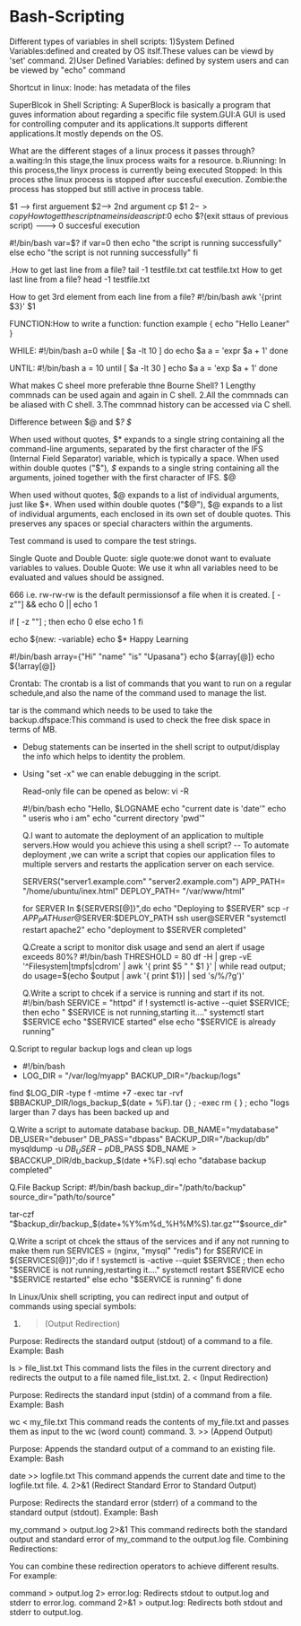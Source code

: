 # Bash-Scripting

Different types of variables in shell scripts:
1)System Defined Variables:defined and created by OS itslf.These values can be viewd by 'set' command.
2)User Defined Variables: defined by system users and can be viewed by "echo" command


Shortcut in linux: Inode: has metadata of the files 

SuperBlcok in Shell Scripting:
A SuperBlock is basically a program that guves information about regarding a specific file system.GUI:A GUI is used for controlling computer and its applications.It supports different applications.It mostly depends on the OS.

What are the different stages of a linux process it passes through?
a.waiting:In this stage,the linux process waits for a resource.
b.Riunning: In this process,the linyx process is currently being executed
Stopped: In this proces sthe linux process is stopped after succesful execution.
Zombie:the process has stopped but still active in process table.

$1 --> first arguement $2--> 2nd argument
cp $1 $2 - >  copy 
How to get the script name inside a script:$0
echo $?(exit sttaus of previous script) ---> 0 succesful execution

#!/bin/bash
var=$?
if var=0
        then
        echo "the script is running successfully"
else
        echo "the script is not running successfully"
fi

.How to get last line from a file?
tail -1 testfile.txt
cat testfile.txt
How to get last line from a file?
head -1 testfile.txt

How to get 3rd element from each line from a file?
#!/bin/bash
awk '{print $3}'  $1

FUNCTION:How to write a function:
function example {
echo "Hello Leaner"
}

WHILE:
#!/bin/bash
a=0
while [ $a -lt 10 ]
do 
   echo $a
   a = 'expr $a + 1'
done

UNTIL:
#!/bin/bash
a = 10
until [ $a -lt 30 ]
  echo $a
  a = 'exp $a + 1'
done



What makes C sheel more preferable thne Bourne Shell?
1 Lengthy commnads can be used again and again in C shell.
2.All the commnads can be aliased with C shell.
3.The commnad history can be accessed via C shell.

Difference between $@ and $*?
$*

When used without quotes, $* expands to a single string containing all the command-line arguments, separated by the first character of the IFS (Internal Field Separator) variable, which is typically a space.
When used within double quotes ("$")*, $* expands to a single string containing all the arguments, joined together with the first character of IFS.
$@

When used without quotes, $@ expands to a list of individual arguments, just like $*.
When used within double quotes ("$@"), $@ expands to a list of individual arguments, each enclosed in its own set of double quotes. This preserves any spaces or special characters within the arguments.

Test command is used to compare the test strings.

Single Quote and Double Quote: sigle quote:we donot want to evaluate variables to values.
Double Quote: We use it whn all variables need to be evaluated and values should be assigned.

666 i.e. rw-rw-rw is the default permissionsof a file when it is created.
[ -z""] && echo 0 || echo 1

if  [ -z ""] ; then
  echo 0
else
  echo 1
fi

echo ${new: -variable}
echo $* Happy Learning

#!/bin/bash
array={"Hi" "name" "is" "Upasana"}
echo ${array[@]}
echo ${!array[@]}

Crontab: The crontab is a list of commands that you want to run on a regular schedule,and also the name of the command used to manage the list.

tar is the command which needs to be used to take the backup.dfspace:This command is used to check the free disk space in terms of MB.

- Debug  statements can be inserted in the shell script to output/display the info which helps to identity the problem.
- Using "set -x" we can enable debugging in the script.

  Read-only file can be opened as below:
  vi -R <File name>

  #!/bin/bash
  echo "Hello, $LOGNAME
  echo "current date is 'date'"
  echo " useris who i am"
  echo "current directory 'pwd'"

  Q.I want to automate the deployment of an application to multiple servers.How would you achieve this using a shell script?
  -- To automate deployment ,we can write a script that copies our application files to multiple servers and restarts the application server on each service.

  SERVERS("server1.example.com" "server2.example.com")
  APP_PATH= "/home/ubuntu/inex.html"
  DEPLOY_PATH= "/var/www/html"

  for SERVER In ${SERVERS[@]}",do
  echo "Deploying to $SERVER"
  scp -r $APP_PATH user@$SERVER:$DEPLOY_PATH
  ssh user@SERVER "systemctl restart apache2"
  echo "deployment to $SERVER completed"

  Q.Create a script to monitor disk usage and send an alert if usage exceeds 80%?
  #!/bin/bash
  THRESHOLD = 80
  df -H | grep -vE '^Filesystem|tmpfs|cdrom' | awk '{ print $5 " " $1 }' | while read output; do
   usage=$(echo $output | awk '{ print $1}] | sed 's/%/?g')'

  
  Q.Write a script to chcek if a service is running and start if its not.
  #!/bin/bash
  SERVICE = "httpd"
  if ! systemctl is-active --quiet $SERVICE; then
    echo " $SERVICE is not running,starting it...."
    systemctl start $SERVICE
    echo "$SERVICE started"
  else
    echo "$SERVICE is already running"
  
Q.Script to regular backup logs and clean up logs
- #!/bin/bash
- LOG_DIR = "/var/log/myapp"
 BACKUP_DIR="/backup/logs"

find $LOG_DIR -type  f -mtime +7 -exec tar -rvf $BBACKUP_DIR/logs_backup_$(date + %F).tar {} \; -exec rm { }  \;
echo "logs larger than 7 days has been backed up and 

Q.Write a script to automate database backup.
DB_NAME="mydatabase"
DB_USER="debuser"
DB_PASS="dbpass"
BACKUP_DIR="/backup/db"
mysqldump -u $DB_USER -p$DB_PASS $DB_NAME > $BACCKUP_DIR/db_backup_$(date +%F).sql
echo "database backup completed"

Q.File Backup Script:
#!/bin/bash
backup_dir="/path/to/backup"
source_dir="path/to/source"

tar-czf "$backup_dir/backup_$(date+%Y%m%d_%H%M%S).tar.gz""$source_dir"

Q.Write a script ot chcek the sttaus of the services and if any not running to make them run
SERVICES = (nginx, "mysql" "redis")
for $SERVICE in ${SERVICES[@]}";do
  if ! systemctl is -active --quiet $SERVICE ; then
    echo "$SERVICE is not running,restarting it...."
    systemctl restart $SERVICE
    echo "$SERVICE restarted"
  else
    echo "$SERVICE is running"
  fi 
done

In Linux/Unix shell scripting, you can redirect input and output of commands using special symbols:

1. > (Output Redirection)

Purpose: Redirects the standard output (stdout) of a command to a file.
Example:
Bash

ls > file_list.txt 
This command lists the files in the current directory and redirects the output to a file named file_list.txt.
2. < (Input Redirection)

Purpose: Redirects the standard input (stdin) of a command from a file.
Example:
Bash

wc < my_file.txt 
This command reads the contents of my_file.txt and passes them as input to the wc (word count) command.
3. >> (Append Output)

Purpose: Appends the standard output of a command to an existing file.
Example:
Bash

date >> logfile.txt
This command appends the current date and time to the logfile.txt file.
4. 2>&1 (Redirect Standard Error to Standard Output)

Purpose: Redirects the standard error (stderr) of a command to the standard output (stdout).
Example:
Bash

my_command > output.log 2>&1
This command redirects both the standard output and standard error of my_command to the output.log file.
Combining Redirections:

You can combine these redirection operators to achieve different results. For example:

command > output.log 2> error.log: Redirects stdout to output.log and stderr to error.log.
command 2>&1 > output.log: Redirects both stdout and stderr to output.log.
